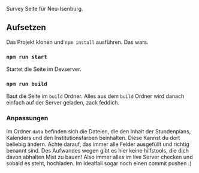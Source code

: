 Survey Seite für Neu-Isenburg.

## Aufsetzen

Das Projekt klonen und `npm install` ausführen. Das wars.

### `npm run start`

Startet die Seite im Devserver.

### `npm run build`

Baut die Seite im `build` Ordner. Alles aus dem `build` Ordner wird danach einfach auf der Server geladen, zack feddich.

### Anpassungen

Im Ordner `data` befinden sich die Dateien, die den Inhalt der Stundenplans, Kalenders und den Institutionsfarben beinhalten. Diese Kannst du dort beliebig ändern.
Achte darauf, das immer alle Felder ausgefüllt und richtig benannt sind. Des Aufwandes wegen gibt es hier keine hilfstools, die dich davon abhalten Mist zu bauen!
Also immer alles im live Server checken und sobald es steht, hochladen. Im Idealfall sogar noch einen commit pushen :)
